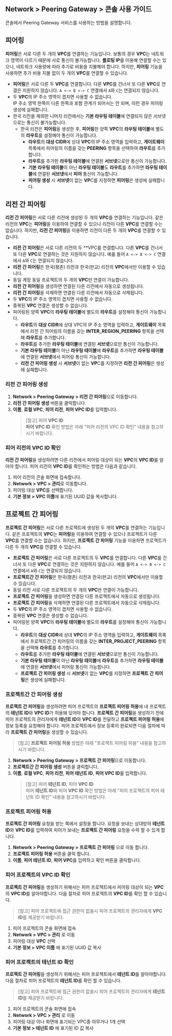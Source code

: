 ## Network > Peering Gateway > 콘솔 사용 가이드

콘솔에서 Peering Gateway 서비스를 사용하는 방법을 설명합니다.

## 피어링

**피어링**은 서로 다른 두 개의 **VPC**를 연결하는 기능입니다. 보통의 경우 **VPC**는 네트워크 영역이 다르기 때문에 서로 통신이 불가능합니다. **플로팅 IP**를 이용해 연결할 수는 있으나, 네트워크 사용량에 따라 추가로 비용을 지불해야 합니다. 하지만, **피어링** 기능을 사용하면 추가 비용 지불 없이 두 개의 **VPC**를 연결할 수 있습니다.

* **피어링**은 서로 다른 두 **VPC**를 연결합니다. 다른 **VPC**를 건너서 또 다른 **VPC**로 연결은 지원하지 않습니다. `A <-> B <-> C` 연결에서 `A`와 `C`는 연결되지 않습니다.
* 두 **VPC**의 IP 주소 영역이 겹치면 사용할 수 없습니다.<br>
  IP 주소 영역 한쪽이 다른 한쪽과 포함 관계가 되어서는 안 되며, 이런 경우 피어링 생성에 실패합니다.
* 한국 리전을 제외한 나머지 리전에서는 **기본 라우팅 테이블**에 연결되지 않은 서브넷으로는 통신이 불가능합니다.
    * 한국 리전은 **피어링**을 생성한 후, **피어링**한 양쪽 **VPC**의 **라우팅 테이블**에 별도의 **라우트**를 설정해야 통신이 가능합니다.
        * **라우트**의 **대상 CIDR**에 상대 **VPC**의 IP 주소 영역을 입력하고, **게이트웨이** 목록에서 피어링의 이름을 갖는 **PEERING** 항목을 선택하여 **라우트**를 추가합니다.
        * **라우트**를 추가한 **라우팅 테이블**에 연결된 **서브넷**으로만 통신이 가능합니다.
        * **기본 라우팅 테이블**이 아닌 **라우팅 테이블**도 **라우트**를 추가하면 **라우팅 테이블**에 연결된 **서브넷**에서 **피어** 통신이 가능합니다.
        * **피어링 생성** 시 **서브넷**이 없는 **VP**C를 지정하면 **피어링**은 생성에 실패합니다.

## 리전 간 피어링

**리전 간 피어링**은 서로 다른 리전에 생성된 두 개의 **VPC**를 연결하는 기능입니다. 같은 리전의 **VPC**는 **피어링**을 이용하여 연결할 수 있으나 리전이 다른 **VPC**를 연결할 수는 없습니다. 하지만, **리전 간 피어링**을 이용하면 리전이 다른 두 개의 **VPC**를 연결할 수 있습니다.

* **리전 간 피어링**은 서로 다른 리전의 두 **VPC를 연결합니다. 다른 **VPC**를 건너서 또 다른 **VPC**로 연결하는 것은 지원하지 않습니다. 예를 들어 `A <-> B <-> C` 연결에서 `A`와 `C`는 연결되지 않습니다.
* **리전 간 피어링**은 한국(평촌) 리전과 한국(판교) 리전의 **VPC**에서만 이용할 수 있습니다.
* 동일 계정 동일 프로젝트의 두 개의 **VPC**만 연결이 가능합니다.
* **리전 간 피어링**을 생성하면 연결된 다른 리전에서 자동으로 생성됩니다.
* **리전 간 피어링**을 삭제하면 연결된 다른 리전에서 자동으로 삭제됩니다.
* 두 **VPC**의 IP 주소 영역이 겹치면 사용할 수 없습니다.
* 중복된 **VPC** 연결은 생성할 수 없습니다.
* 피어링된 양쪽 **VPC**의 **라우팅 테이블**에 별도의 **라우트**를 설정해야 통신이 가능합니다.
    * **라우트**의 **대상 CIDR**에 상대 VPC의 IP 주소 영역을 입력하고, **게이트웨이** 목록에서 리전 간 피어링의 이름을 갖는 **INTER_REGION_PEERING** 항목을 선택해 **라우트**를 추가합니다.
    * **라우트**를 추가한 **라우팅 테이블**에 연결된 **서브넷**으로만 통신이 가능합니다.
    * **기본 라우팅 테이블**이 아닌 **라우팅 테이블**에 **라우트**를 추가하면 **라우팅 테이블**에 연결된 **서브넷**에서 피어링 통신이 가능합니다.
    * **리전 간 피어링 생성** 시 **서브넷**이 없는 **VP**C를 지정하면 **리전 간 피어링**은 생성에 실패합니다.

### 리전 간 피어링 생성

1. **Network > Peering Gateway > 리전 간 피어링**으로 이동합니다.
2. **리전 간 피어링 생성** 버튼을 클릭합니다.
3. **이름**, **로컬 VPC**, **피어 리전**, **피어 VPC ID**를 입력합니다.</br>
   > [참고] 피어 **VPC ID**<br>
   > **피어 VPC ID** 확인 방법은 아래 "피어 리전의 VPC ID 확인" 내용을 참고하시기 바랍니다. 

### 피어 리전의 VPC ID 확인

**리전 간 피어링**을 생성하려면 다른 리전에서 피어링 대상이 되는 **VPC**의 **VPC ID**를 알아야 합니다. 피어 리전의 **VPC ID**를 확인하는 방법은 다음과 같습니다.

1. 피어 리전의 콘솔 화면에 접속합니다.
2. **Network > VPC > 관리**로 이동합니다.
3. 피어링 대상 **VPC**를 선택합니다.
4. **기본 정보 > VPC 이름**에 표기된 UUID 값을 복사합니다.

## 프로젝트 간 피어링

**프로젝트 간 피어링**은 서로 다른 프로젝트에 생성된 두 개의 **VPC**를 연결하는 기능입니다. 같은 프로젝트의 **VPC**는 **피어링**을 이용하여 연결할 수 있으나 프로젝트가 다른 **VPC**를 연결할 수는 없습니다. 하지만, **프로젝트 간 피어링** 기능을 이용하면 프로젝트가 다른 두 개의 **VPC**를 연결할 수 있습니다.

* **프로젝트 간 피어링**은 서로 다른 프로젝트의 두 **VPC**를 연결합니다. 다른 **VPC**를 건너서 또 다른 **VPC**로 연결하는 것은 지원하지 않습니다. 예를 들어 `A <-> B <-> C` 연결에서 `A`와 `C`는 연결되지 않습니다.
* **프로젝트간 간 피어링**은 한국(평촌) 리전과 한국(판교) 리전의 **VPC**에서만 이용할 수 있습니다.
* 동일 리전 서로 다른 프로젝트의 두 개의 **VPC**만 연결이 가능합니다.
* **프로젝트 간 피어링**을 생성하면 연결된 다른 프로젝트에서 자동으로 생성됩니다.
* **프로젝트 간 피어링**을 삭제하면 연결된 다른 프로젝트에서 자동으로 삭제됩니다.
* 두 **VPC**의 IP 주소 영역이 겹치면 사용할 수 없습니다.
* 중복된 **VPC** 연결은 생성할 수 없습니다.
* 피어링된 양쪽 **VPC**의 **라우팅 테이블**에 별도의 **라우트**를 설정해야 통신이 가능합니다.
    * **라우트**의 **대상 CIDR**에 상대 **VPC**의 IP 주소 영역을 입력하고, **게이트웨이** 목록에서 프로젝트간 간 피어링의 이름을 갖는 **INTER_PROJECT_PEERING** 항목을 선택해 **라우트**를 추가합니다.
    * **라우트**를 추가한 **라우팅 테이블**에 연결된 **서브넷**으로만 통신이 가능합니다.
    * **기본 라우팅 테이블**이 아닌 **라우팅 테이블**에 **라우트**를 추가하면 **라우팅 테이블**에 연결된 **서브넷**에서 피어링 통신이 가능합니다.
    * **프로젝트 간 피어링 생성** 시 **서브넷**이 없는 **VPC**를 지정하면 **프로젝트 간 피어링**은 생성에 실패합니다.

### 프로젝트간 간 피어링 생성

**프로젝트 간 피어링**을 생성하려면 피어 프로젝트의 **프로젝트 피어링 허용**에 내 프로젝트의 **테넌트 ID**와 **VPC ID**가 허용돼 있어야 합니다.
**프로젝트 간 피어링**을 생성하기 전에 피어 프로젝트의 관리자에게 **테넌트 ID**와 **VPC ID**를 전달하고 **프로젝트 피어링 허용**에 정보 등록을 요청해야 합니다.
피어 프로젝트에서 정보 등록이 완료되면 다음 절차에 따라 **프로젝트 간 피어링**을 생성할 수 있습니다.
> [참고] **프로젝트 피어링 허용** 방법은 아래 "프로젝트 피어링 허용" 내용을 참고하시기 바랍니다. 
1. **Network > Peering Gateway > 프로젝트 간 피어링**으로 이동합니다.
2. **프로젝트간 간 피어링 생성** 버튼을 클릭합니다.
3. **이름**, **로컬 VPC**, **피어 리전**, **피어 테넌트 ID**, **피어 VPC ID**를 입력합니다.</br>
   > [참고] 피어 **테넌트 ID**, 피어 **VPC ID** <br>
   > 피어 **테넌트 ID**와 피어 **VPC ID** 확인 방법은 아래 "피어 프로젝트의 피어 테넌트 ID 확인" 내용을 참고하시기 바랍니다.

### 프로젝트 피어링 허용

**프로젝트 간 피어링** 요청을 받는 쪽에서 설정을 합니다. 요청을 보내는 상대방의 **테넌트 ID**와 **VPC ID**를 입력하여 피어가 보내는 **프로젝트 간 피어링** 요청을 수락 할 수 있게 합니다.
1. **Network > Peering Gateway > 프로젝트 간 피어링** 으로 이동 합니다.
2. **프로젝트 피어링 허용** 버튼을 클릭 합니다.
3. **이름**, **피어 테넌트 ID**, **피어 VPC**를 입력하고 확인 버튼을 클릭합니다.

### 피어 프로젝트의 VPC ID 확인

**프로젝트 간 피어링**을 생성하기 위해서는 피어 프로젝트에서 피어링 대상이 되는 **VPC**의 **VPC ID**를 알아야합니다. 다음 절차로 피어 프로젝트의 **VPC ID**를 확인 할 수 있습니다.
> [참고] 피어 프로젝트에 접근 권한이 없을시 피어 프로젝트의 관리자에게 **VPC ID**를 제공받기 바랍니다.

1. 피어 프로젝트의 콘솔 화면에 접속
2. **Network > VPC > 관리** 로 이동
3. 피어링 대상 **VPC** 선택
4. **기본 정보 > VPC 이름** 에 표기된 UUID 값 복사

### 피어 프로젝트의 테넌트 ID 확인

**프로젝트 간 피어링**을 생성하기 위해서는 피어 프로젝트에서 **테넌트 ID**를 알아야합니다. 다음 절차로 피어 프로젝트의 **테넌트 ID**를 확인 할 수 있습니다.
> [참고] 피어 프로젝트에 접근 권한이 없을시 피어 프로젝트의 관리자에게 **테넌트 ID**를 제공받기 바랍니다.

1. 피어 프로젝트의 콘솔 화면에 접속
2. **Network > VPC > 관리** 로 이동
3. 피어링 대상 이나 화면에 표기되는 VPC중 아무거나 1개 선택
4. **기본 정보 > 테넌트 ID** 에 표기된 ID 값 복사
